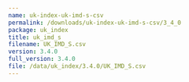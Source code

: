 ```yaml
---
name: uk-index-uk-imd-s-csv
permalink: /downloads/uk-index-uk-imd-s-csv/3_4_0
package: uk_index
title: uk_imd_s
filename: UK_IMD_S.csv
version: 3.4.0
full_version: 3.4.0
file: /data/uk_index/3.4.0/UK_IMD_S.csv
---
```

